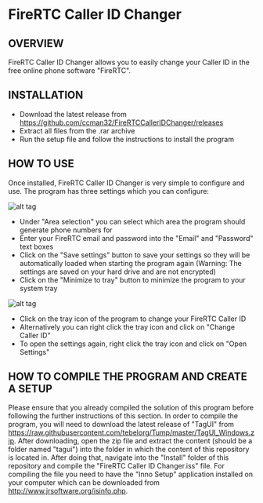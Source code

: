 FireRTC Caller ID Changer
=================================

OVERVIEW
-----
FireRTC Caller ID Changer allows you to easily change your Caller ID in the free online phone software "FireRTC".

INSTALLATION
-----
- Download the latest release from https://github.com/ccman32/FireRTCCallerIDChanger/releases
- Extract all files from the .rar archive
- Run the setup file and follow the instructions to install the program

HOW TO USE
-----
Once installed, FireRTC Caller ID Changer is very simple to configure and use.
The program has three settings which you can configure:

![alt tag](https://i.imgur.com/9V8Sd1a.png)

- Under "Area selection" you can select which area the program should generate phone numbers for
- Enter your FireRTC email and password into the "Email" and "Password" text boxes
- Click on the "Save settings" button to save your settings so they will be automatically loaded when starting the program again (Warning: The settings are saved on your hard drive and are not encrypted)
- Click on the "Minimize to tray" button to minimize the program to your system tray

![alt tag](https://i.imgur.com/JCFT5yf.png)

- Click on the tray icon of the program to change your FireRTC Caller ID
- Alternatively you can right click the tray icon and click on "Change Caller ID"
- To open the settings again, right click the tray icon and click on "Open Settings"

HOW TO COMPILE THE PROGRAM AND CREATE A SETUP
-----

Please ensure that you already compiled the solution of this program before following the further instructions of this section.
In order to compile the program, you will need to download the latest release of "TagUI" from https://raw.githubusercontent.com/tebelorg/Tump/master/TagUI_Windows.zip.
After downloading, open the zip file and extract the content (should be a folder named "tagui") into the folder in which the content of this repository is located in.
After doing that, navigate into the "Install" folder of this repository and compile the "FireRTC Caller ID Changer.iss" file.
For compiling the file you need to have the "Inno Setup" application installed on your computer which can be downloaded from http://www.jrsoftware.org/isinfo.php.

